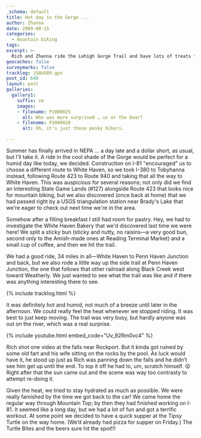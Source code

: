 ```yaml
---
_schema: default
title: Hot day in the Gorge ...
author: Zhanna
date: 2009-08-15
categories:
  - mountain biking
tags:
excerpt: >- 
  Rich and Zhanna ride the Lehigh Gorge Trail and have lots of treats for breakfast and dinner!
geocaches: false
surveymarks: false
tracklog: 15AUG09.gpx
post_id: 649
layout: post    
galleries:
  gallery1:
    suffix: cm
    images:
    - filename: P1080025
      alt: Who was more surprised … us or the bear?
    - filename: P1080028
      alt: Oh, it's just those pesky bikers.    

---
```


Summer has finally arrived in NEPA ... a day late and a dollar short, as usual, but I'll take it.  A ride in the cool shade of the Gorge would be perfect for a humid day like today, we decided.  Construction on I-81 "encouraged" us to choose a different route to White Haven, so we took I-380 to Tobyhanna instead, following Route 423 to Route 940 and taking that all the way to White Haven.  This was auspicious for several reasons; not only did we find an interesting State Game Lands (#127) alongside Route 423 that looks nice for mountain biking, but we also discovered (once back at home) that we had passed right by a USGS triangulation station near Brady's Lake that we're eager to check out next time we're in the area.

Somehow after a filling breakfast I still had room for pastry.  Hey, we had to investigate the White Haven Bakery that we'd discovered last time we were here!  We split a sticky bun (sticky and nutty, no raisins—a very good bun, second only to the Amish-made ones at Reading Terminal Market) and a small cup of coffee, and then we hit the trail.

We had a good ride, 34 miles in all—White Haven to Penn Haven Junction and back, but we also rode a little way up the side trail at Penn Haven Junction, the one that follows that other railroad along Black Creek west toward Weatherly.  We just wanted to see what the trail was like and if there was anything interesting there to see.  

{% include tracklog.html %}

It was definitely hot and humid, not much of a breeze until later in the afternoon.  We could really feel the heat whenever we stopped riding.  It was best to just keep moving.  The trail was very busy, but hardly anyone was out on the river, which was a real surprise.  
 
{% include youtube.html embed_code="Uv_92Rm0vc4" %}

Rich shot one video at the falls near Rockport.  But it kinda got ruined by some old fart and his wife sitting on the rocks by the pool.  As luck would have it, he stood up just as Rich was panning down the falls and he didn’t see him get up until the end.  To top it off he had to, um, scratch himself.  :astonished:  Right after that the sun came out and the scene was way too contrasty to attempt re-doing it. 

Given the heat, we tried to stay hydrated as much as possible.  We were really famished by the time we got back to the car!  We came home the regular way through Mountain Top; by then they had finished working on I-81.  It seemed like a long day, but we had a lot of fun and got a terrific workout.  At some point we decided to have a quick supper at the Tipsy Turtle on the way home.  (We’d already had pizza for supper on Friday.)  The Turtle Bites and the beers sure hit the spot!!!
